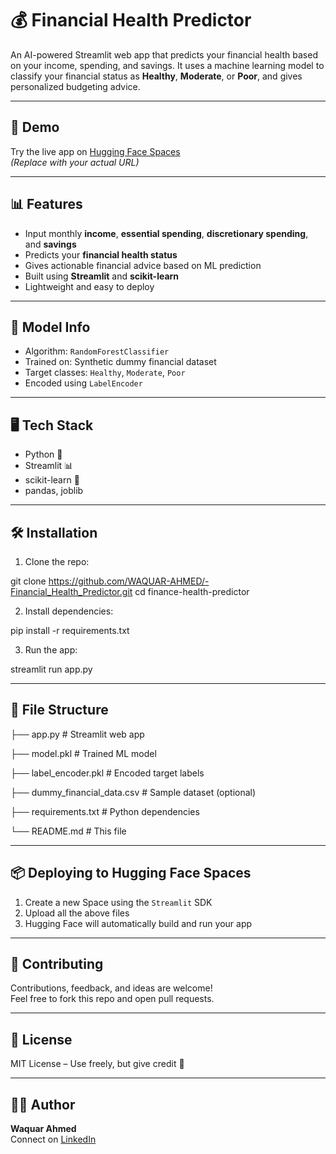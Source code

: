 # 💰 Financial Health Predictor

An AI-powered Streamlit web app that predicts your financial health based on your income, spending, and savings. It uses a machine learning model to classify your financial status as **Healthy**, **Moderate**, or **Poor**, and gives personalized budgeting advice.

---

## 🚀 Demo

Try the live app on [Hugging Face Spaces](https://huggingface.co/spaces/waquarahmed/Financial_Health_Predictor)  
*(Replace with your actual URL)*

---

## 📊 Features

- Input monthly **income**, **essential spending**, **discretionary spending**, and **savings**
- Predicts your **financial health status**
- Gives actionable financial advice based on ML prediction
- Built using **Streamlit** and **scikit-learn**
- Lightweight and easy to deploy

---

## 🧠 Model Info

- Algorithm: `RandomForestClassifier`
- Trained on: Synthetic dummy financial dataset
- Target classes: `Healthy`, `Moderate`, `Poor`
- Encoded using `LabelEncoder`

---

## 🖥️ Tech Stack

- Python 🐍
- Streamlit 📊
- scikit-learn 🤖
- pandas, joblib

---

## 🛠️ Installation

1. Clone the repo:

git clone https://github.com/WAQUAR-AHMED/-Financial_Health_Predictor.git cd finance-health-predictor

2. Install dependencies:

  pip install -r requirements.txt

3. Run the app:

  streamlit run app.py

---

## 📁 File Structure

├── app.py # Streamlit web app

├── model.pkl # Trained ML model

├── label_encoder.pkl # Encoded target labels

├── dummy_financial_data.csv # Sample dataset (optional)

├── requirements.txt # Python dependencies

└── README.md # This file

---

## 📦 Deploying to Hugging Face Spaces

1. Create a new Space using the `Streamlit` SDK  
2. Upload all the above files  
3. Hugging Face will automatically build and run your app

---

## 🤝 Contributing

Contributions, feedback, and ideas are welcome!  
Feel free to fork this repo and open pull requests.

---

## 📄 License

MIT License – Use freely, but give credit 🙌

---

## 🙋‍♂️ Author

**Waquar Ahmed**  
Connect on [LinkedIn](https://www.linkedin.com/in/waquar-ahmed)

